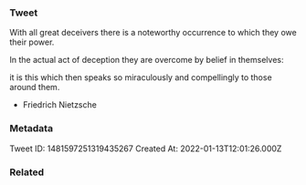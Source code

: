 ### Tweet
With all great deceivers there is a noteworthy occurrence to which they owe their power.

In the actual act of deception they are overcome by belief in themselves:

it is this which then speaks so miraculously and compellingly to those around them.

- Friedrich Nietzsche

### Metadata
Tweet ID: 1481597251319435267
Created At: 2022-01-13T12:01:26.000Z

### Related

